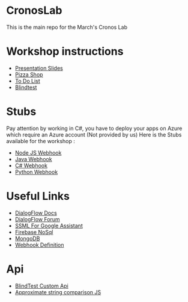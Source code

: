 # CronosLab

This is the main repo for the March's Cronos Lab

# Workshop instructions

* [Presentation Slides](https://drive.google.com/open?id=1G_48oVxW0N2edYSLy051mQ3OxEpVsrtgTiW5BSRQ9EM)
* [Pizza Shop](https://drive.google.com/open?id=1oMc1Wmx1HnXqaoc6Di7H3WcCizVOL_BD9LYfc35WdNo)
* [To Do List](https://drive.google.com/open?id=1SX54k7yfCe8fH1wplAuu8FH5LmB-xk3sgKPk-kVfzJA)
* [Blindtest](https://drive.google.com/open?id=1o3t4IaQ0iYV15Q_9GTNku6q94wRsv3eVnbr37gFnrY0)

# Stubs

Pay attention by working in C#, you have to deploy your apps on Azure which require an Azure account (Not provided by us)
Here is the Stubs available for the workshop :
* [Node JS Webhook](https://github.com/Gillariel/CronosLab/tree/Node_Webhook_Stub)
* [Java Webhook](https://github.com/Gillariel/CronosLab/tree/Java_Webhook_Stub) 
* [C# Webhook](https://github.com/Gillariel/CronosLab/tree/C#_Webhook_Stub) 
* [Python Webhook](https://github.com/Gillariel/CronosLab/tree/Python_Webhook_Stub) 

# Useful Links

* [DialogFlow Docs](https://dialogflow.com/docs/getting-started/basics)
* [DialogFlow Forum](https://productforums.google.com/forum/#!forum/dialogflow)
* [SSML For Google Assistant](https://developers.google.com/actions/reference/ssml)
* [Firebase NoSql](https://firebase.google.com/docs/firestore/)
* [MongoDB](https://docs.mongodb.com/)
* [Webhook Definition](https://en.wikipedia.org/wiki/Webhook)

# Api

 * [BlindTest Custom Api](https://desolate-bastion-37509.herokuapp.com)
 * [Approximate string comparison JS](https://glench.github.io/fuzzyset.js/)
